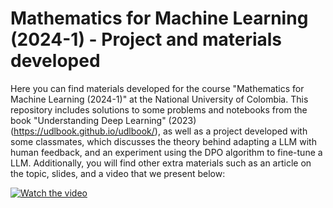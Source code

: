# Mathematics for Machine Learning (2024-1) - Project and materials developed

Here you can find materials developed for the course "Mathematics for Machine Learning (2024-1)" at the National University of Colombia. This repository includes solutions to some problems and notebooks from the book "Understanding Deep Learning" (2023) (https://udlbook.github.io/udlbook/), as well as a project developed with some classmates, which discusses the theory behind adapting a LLM with human feedback, and an experiment using the DPO algorithm to fine-tune a LLM. Additionally, you will find other extra materials such as an article on the topic, slides, and a video that we present below:

[![Watch the video](https://img.youtube.com/vi/d9ZSfm7dbRc/0.jpg)](https://www.youtube.com/watch?v=d9ZSfm7dbRc)

